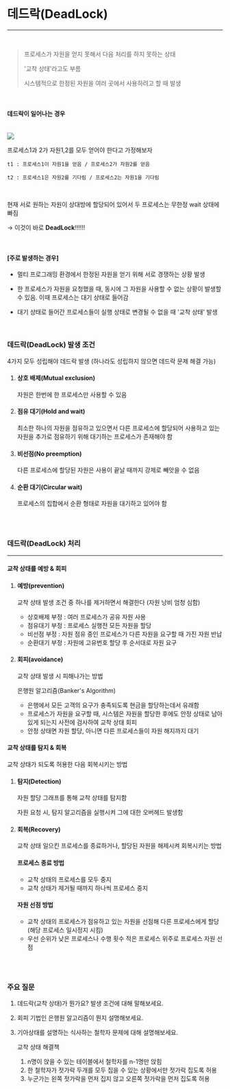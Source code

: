 # 데드락(DeadLock)

---

<br>

> 프로세스가 자원을 얻지 못해서 다음 처리를 하지 못하는 상태
>
> '교착 상태'라고도 부름
>
> 시스템적으로 한정된 자원을 여러 곳에서 사용하려고 할 때 발생

<br>

#### 데드락이 일어나는 경우

<br>

<img src="https://t1.daumcdn.net/cfile/tistory/243E89355714C26E28">

프로세스1과 2가 자원1,2를 모두 얻어야 한다고 가정해보자

```
t1 : 프로세스1이 자원1을 얻음 / 프로세스2가 자원2를 얻음

t2 : 프로세스1은 자원2를 기다림 / 프로세스2는 자원1을 기다림
```

<br>

현재 서로 원하는 자원이 상대방에 할당되어 있어서 두 프로세스는 무한정 wait 상태에 빠짐

→ 이것이 바로 **DeadLock**!!!!!!

<br>

#### [주로 발생하는 경우]

- 멀티 프로그래밍 환경에서 한정된 자원을 얻기 위해 서로 경쟁하는 상황 발생

- 한 프로세스가 자원을 요청했을 때, 동시에 그 자원을 사용할 수 없는 상황이 발생할 수 있음. 이때 프로세스는 대기 상태로 들어감

- 대기 상태로 들어간 프로세스들이 실행 상태로 변경될 수 없을 때 '교착 상태' 발생

<br>

### 데드락(DeadLock) 발생 조건

4가지 모두 성립해야 데드락 발생
(하나라도 성립하지 않으면 데드락 문제 해결 가능)

1. #### 상호 배제(Mutual exclusion)

   자원은 한번에 한 프로세스만 사용할 수 있음

2. #### 점유 대기(Hold and wait)

   최소한 하나의 자원을 점유하고 있으면서 다른 프로세스에 할당되어 사용하고 있는 자원을 추가로 점유하기 위해 대기하는 프로세스가 존재해야 함

3. #### 비선점(No preemption)

   다른 프로세스에 할당된 자원은 사용이 끝날 때까지 강제로 빼앗을 수 없음

4. #### 순환 대기(Circular wait)

   프로세스의 집합에서 순환 형태로 자원을 대기하고 있어야 함

<br>
<br>

### 데드락(DeadLock) 처리

---

#### 교착 상태를 예방 & 회피

1. #### 예방(prevention)

   교착 상태 발생 조건 중 하나를 제거하면서 해결한다 (자원 낭비 엄청 심함)

   - 상호배제 부정 : 여러 프로세스가 공유 자원 사용
   - 점유대기 부정 : 프로세스 실행전 모든 자원을 할당
   - 비선점 부정 : 자원 점유 중인 프로세스가 다른 자원을 요구할 때 가진 자원 반납
   - 순환대기 부정 : 자원에 고유번호 할당 후 순서대로 자원 요구

2. #### 회피(avoidance)

   교착 상태 발생 시 피해나가는 방법

   은행원 알고리즘(Banker's Algorithm)
   
   - 은행에서 모든 고객의 요구가 충족되도록 현금을 할당하는데서 유래함
   - 프로세스가 자원을 요구할 때, 시스템은 자원을 할당한 후에도 안정 상태로 남아있게 되는지 사전에 검사하여 교착 상태 회피
   - 안정 상태면 자원 할당, 아니면 다른 프로세스들이 자원 해지까지 대기



#### 교착 상태를 탐지 & 회복

교착 상태가 되도록 허용한 다음 회복시키는 방법

1. #### 탐지(Detection)

   자원 할당 그래프를 통해 교착 상태를 탐지함

   자원 요청 시, 탐지 알고리즘을 실행시켜 그에 대한 오버헤드 발생함

2. #### 회복(Recovery)

   교착 상태 일으킨 프로세스를 종료하거나, 할당된 자원을 해제시켜 회복시키는 방법

   #### 프로세스 종료 방법
   
   - 교착 상태의 프로세스를 모두 중지
   - 교착 상태가 제거될 때까지 하나씩 프로세스 중지

   #### 자원 선점 방법
   
   - 교착 상태의 프로세스가 점유하고 있는 자원을 선점해 다른 프로세스에게 할당 (해당 프로세스 일시정지 시킴)
   - 우선 순위가 낮은 프로세스나 수행 횟수 적은 프로세스 위주로 프로세스 자원 선점

<br>
<br>


### 주요 질문

1. 데드락(교착 상태)가 뭔가요? 발생 조건에 대해 말해보세요.

2. 회피 기법인 은행원 알고리즘이 뭔지 설명해보세요.

3. 기아상태를 설명하는 식사하는 철학자 문제에 대해 설명해보세요.

   교착 상태 해결책
   
   1. n명이 앉을 수 있는 테이블에서 철학자를 n-1명만 앉힘
   2. 한 철학자가 젓가락 두개를 모두 집을 수 있는 상황에서만 젓가락 집도록 허용
   3. 누군가는 왼쪽 젓가락을 먼저 집지 않고 오른쪽 젓가락을 먼저 집도록 허용
